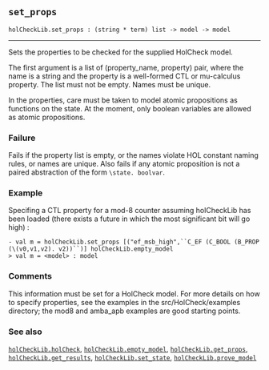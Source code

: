 ## `set_props`

``` hol4
holCheckLib.set_props : (string * term) list -> model -> model
```

------------------------------------------------------------------------

Sets the properties to be checked for the supplied HolCheck model.

The first argument is a list of (property_name, property) pair, where
the name is a string and the property is a well-formed CTL or
mu-calculus property. The list must not be empty. Names must be unique.

In the properties, care must be taken to model atomic propositions as
functions on the state. At the moment, only boolean variables are
allowed as atomic propositions.

### Failure

Fails if the property list is empty, or the names violate HOL constant
naming rules, or names are unique. Also fails if any atomic proposition
is not a paired abstraction of the form `\state. boolvar`.

### Example

Specifing a CTL property for a mod-8 counter assuming holCheckLib has
been loaded (there exists a future in which the most significant bit
will go high) :

``` hol4
- val m = holCheckLib.set_props [("ef_msb_high",``C_EF (C_BOOL (B_PROP  (\(v0,v1,v2). v2))``)] holCheckLib.empty_model
> val m = <model> : model
```

### Comments

This information must be set for a HolCheck model. For more details on
how to specify properties, see the examples in the src/HolCheck/examples
directory; the mod8 and amba_apb examples are good starting points.

### See also

[`holCheckLib.holCheck`](#holCheckLib.holCheck),
[`holCheckLib.empty_model`](#holCheckLib.empty_model),
[`holCheckLib.get_props`](#holCheckLib.get_props),
[`holCheckLib.get_results`](#holCheckLib.get_results),
[`holCheckLib.set_state`](#holCheckLib.set_state),
[`holCheckLib.prove_model`](#holCheckLib.prove_model)
